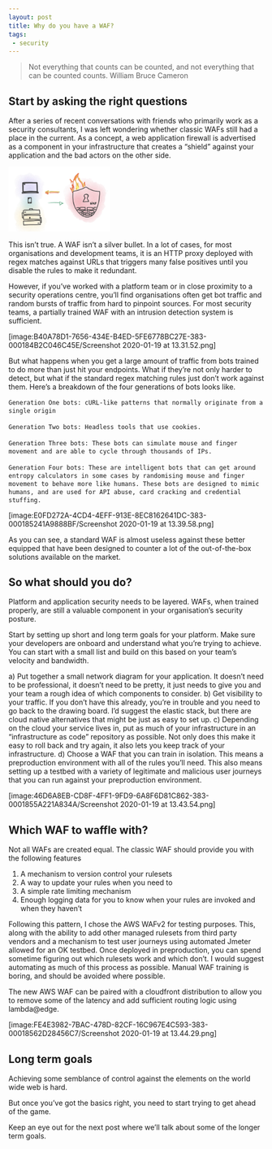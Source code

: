 ```yaml
---
layout: post
title: Why do you have a WAF?
tags:
 - security
---
```


> Not everything that counts can be counted, and not everything that can be counted counts.
> William Bruce Cameron

## Start by asking the right questions

After a series of recent conversations with friends who primarily work as a security consultants, I was left wondering whether classic WAFs still had a place in the current. As a concept, a web application firewall is advertised as a component in your infrastructure that creates a “shield” against your application and the bad actors on the other side. 

<img src="../_files/whyuseawaf1.png" width="200"/>

This isn’t true. A WAF isn’t a silver bullet. In a lot of cases, for most organisations and development teams, it is an HTTP proxy deployed with regex matches against URLs that triggers many false positives until you disable the rules to make it redundant. 

However, if you’ve worked with a platform team or in close proximity to a security operations centre, you’ll find organisations often get bot traffic and random bursts of traffic from hard to pinpoint sources. For most security teams, a partially trained WAF with an intrusion detection system is sufficient. 

[image:B40A78D1-7656-434E-B4ED-5FE6778BC27E-383-000184B2C046C45E/Screenshot 2020-01-19 at 13.31.52.png]

But what happens when you get a large amount of traffic from bots trained to do more than just hit your endpoints. What if they’re not only harder to detect, but what if the standard regex matching rules just don’t work against them. Here’s a breakdown of the four generations of bots looks like. 

```
Generation One bots: cURL-like patterns that normally originate from a single origin

Generation Two bots: Headless tools that use cookies.

Generation Three bots: These bots can simulate mouse and finger movement and are able to cycle through thousands of IPs.

Generation Four bots: These are intelligent bots that can get around entropy calculators in some cases by randomising mouse and finger movement to behave more like humans. These bots are designed to mimic humans, and are used for API abuse, card cracking and credential stuffing. 
```

[image:E0FD272A-4CD4-4EFF-913E-8EC8162641DC-383-000185241A9888BF/Screenshot 2020-01-19 at 13.39.58.png]

As you can see, a standard WAF is almost useless against these better equipped that have been designed to counter a lot of the out-of-the-box solutions available on the market. 

## So what should you do?

Platform and application security needs to be layered. WAFs, when trained properly, are still a valuable component in your organisation’s security posture.

Start by setting up short and long term goals for your platform. Make sure your developers are onboard and understand what you’re trying to achieve. You can start with a small list and build on this based on your team’s velocity and bandwidth. 

a) Put together a small network diagram for your application. It doesn’t need to be professional, it doesn’t need to be pretty, it just needs to give you and your team a rough idea of which components to consider. 
b) Get visibility to your traffic. If you don’t have this already, you’re in trouble and you need to go back to the drawing board. I’d suggest the elastic stack, but there are cloud native alternatives that might be just as easy to set up. 
c) Depending on the cloud your service lives in, put as much of your infrastructure in an “infrastructure as code” repository as possible. Not only does this make it easy to roll back and try again, it also lets you keep track of your infrastructure. 
d) Choose a WAF that you can train in isolation. This means a preproduction environment with all of the rules you’ll need. This also means setting up a testbed with a variety of legitimate and malicious user journeys that you can run against your preproduction environment. 

[image:46D6A8EB-CD8F-4FF1-9FD9-6A8F6D81C862-383-0001855A221A834A/Screenshot 2020-01-19 at 13.43.54.png]

## Which WAF to waffle with?

Not all WAFs are created equal. The classic WAF should provide you with the following features

1. A mechanism to version control your rulesets
2. A way to update your rules when you need to
3. A simple rate limiting mechanism
4. Enough logging data for you to know when your rules are invoked and when they haven’t

Following this pattern, I chose the AWS WAFv2 for testing purposes. This, along with the ability to add other managed rulesets from third party vendors and a mechanism to test user journeys using automated Jmeter allowed for an OK testbed. Once deployed in preproduction, you can spend sometime figuring out which rulesets work and which don’t. I would suggest automating as much of this process as possible. Manual WAF training is boring, and should be avoided where possible. 

The new AWS WAF can be paired with a cloudfront distribution to allow you to remove some of the latency and add sufficient routing logic using lambda@edge. 

[image:FE4E3982-7BAC-478D-82CF-16C967E4C593-383-00018562D28456C7/Screenshot 2020-01-19 at 13.44.29.png]


## Long term goals
Achieving some semblance of control against the elements on the world wide web is hard. 

But once you’ve got the basics right, you need to start trying to get ahead of the game.  

Keep an eye out for the next post where we’ll talk about some of the longer term goals. 